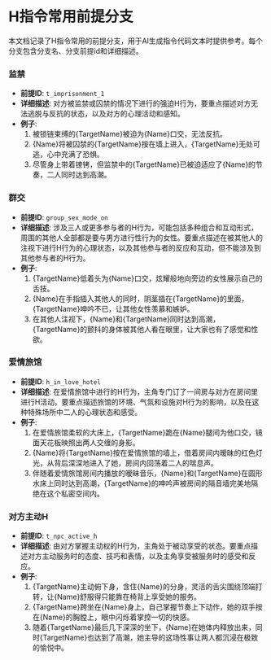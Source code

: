 # H指令常用前提分支

本文档记录了H指令常用的前提分支，用于AI生成指令代码文本时提供参考。每个分支包含分支名、分支前提id和详细描述。

### 监禁
- **前提ID**: `t_imprisonment_1`
- **详细描述**: 对方被监禁或囚禁的情况下进行的强迫H行为，要重点描述对方无法逃脱与反抗的状态，以及对方的心理活动和感知。
- **例子**:
  1. 被锁链束缚的{TargetName}被迫为{Name}口交，无法反抗。
  2. {Name}将被囚禁的{TargetName}按在墙上进入，{TargetName}无处可逃，心中充满了恐惧。
  3. 尽管身上带着镣铐，但监禁中的{TargetName}已被迫适应了{Name}的节奏，二人同时达到高潮。

### 群交
- **前提ID**: `group_sex_mode_on`
- **详细描述**: 涉及三人或更多参与者的H行为，可能包括多种组合和互动形式，周围的其他人全部都是要与男方进行性行为的女性。要重点描述在被其他人的注视下进行H行为的心理状态，以及其他参与者的反应和互动，但不能涉及到其他参与者的H行为。
- **例子**:
  1. {TargetName}低着头为{Name}口交，炫耀般地向旁边的女性展示自己的舌技。
  2. {Name}在手指插入其他人的同时，阴茎插在{TargetName}的里面，{TargetName}呻吟不已，让其他女性羡慕和嫉妒。
  3. 在其他人注视下，{Name}和{TargetName}同时达到高潮，{TargetName}的颤抖的身体被其他人看在眼里，让大家也有了感觉和性欲。

### 爱情旅馆
- **前提ID**: `h_in_love_hotel`
- **详细描述**: 在爱情旅馆中进行的H行为，主角专门订了一间房与对方在房间里进行H活动。要重点描述旅馆的环境、气氛和设施对H行为的影响，以及在这种特殊场所中二人的心理状态和感受。
- **例子**:
  1. 在爱情旅馆柔软的大床上，{TargetName}跪在{Name}腿间为他口交，镜面天花板映照出两人交缠的身影。
  2. {Name}将{TargetName}按在爱情旅馆的墙上，借着房间内暧昧的红色灯光，从背后深深地进入了她，房间内回荡着二人的喘息声。
  3. 伴随着爱情旅馆房间内播放的暧昧音乐，{Name}和{TargetName}在圆形水床上同时达到高潮，{TargetName}的呻吟声被房间的隔音墙完美地隔绝在这个私密空间内。

### 对方主动H
- **前提ID**: `t_npc_active_h`
- **详细描述**: 由对方掌握主动权的H行为，主角处于被动享受的状态。要重点描述对方主动服务时的态度、技巧和表情，以及主角享受被服务时的感受和反应。
- **例子**:
  1. {TargetName}主动俯下身，含住{Name}的分身，灵活的舌尖围绕顶端打转，让{Name}舒服得只能靠在椅背上享受她的服务。
  2. {TargetName}跨坐在{Name}身上，自己掌握节奏上下动作，她的双手按在{Name}的胸膛上，眼中闪烁着掌控一切的快感。
  3. 随着{TargetName}最后几下深深的坐下，{Name}在她体内释放出来，同时{TargetName}也达到了高潮，她主导的这场性事让两人都沉浸在极致的愉悦中。
